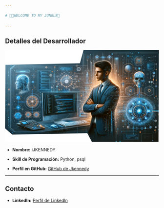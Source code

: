 ```yaml
---
 
# 👨‍💻WELCOME TO MY JUNGLE🤖

---
```


## Detalles del Desarrollador

![](banner123.png)
- **Nombre:** iJKENNEDY
- **Skill de Programación:** Python, psql

 
- **Perfil en GitHub:** [GitHub de Jkennedy](https://github.com/ijkennedy)

---

## Contacto
 
- **LinkedIn:** [Perfil de LinkedIn](https://www.linkedin.com/in/ijkennedy) 

